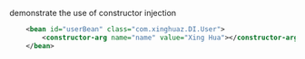 
demonstrate the use of constructor injection

```xml
	<bean id="userBean" class="com.xinghuaz.DI.User">
		<constructor-arg name="name" value="Xing Hua"></constructor-arg>
	</bean>
```

